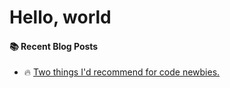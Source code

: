 # Hello, world

#### :books: Recent Blog Posts
<!-- BLOGPOSTS:START -->
 - 🔥 [Two things I&#39;d recommend for code newbies.](https://ianonjuguna.hashnode.dev/two-things-id-recommend-for-code-newbies)<!-- BLOGPOSTS:END -->
